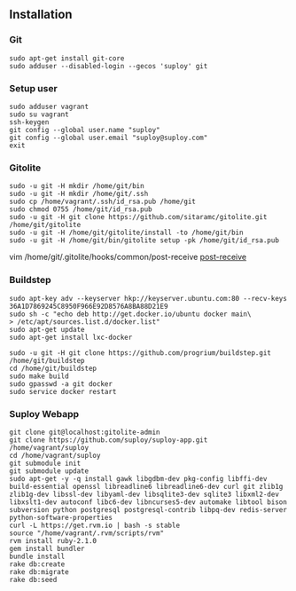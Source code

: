 Installation
------------

### Git

	sudo apt-get install git-core
	sudo adduser --disabled-login --gecos 'suploy' git

### Setup user

	sudo adduser vagrant
	sudo su vagrant
	ssh-keygen
	git config --global user.name "suploy"
	git config --global user.email "suploy@suploy.com"
	exit

### Gitolite

	sudo -u git -H mkdir /home/git/bin
	sudo -u git -H mkdir /home/git/.ssh
	sudo cp /home/vagrant/.ssh/id_rsa.pub /home/git
	sudo chmod 0755 /home/git/id_rsa.pub
	sudo -u git -H git clone https://github.com/sitaramc/gitolite.git /home/git/gitolite
	sudo -u git -H /home/git/gitolite/install -to /home/git/bin
	sudo -u git -H /home/git/bin/gitolite setup -pk /home/git/id_rsa.pub

vim /home/git/.gitolite/hooks/common/post-receive
[post-receive](doc/config/post-receive)

### Buildstep

	sudo apt-key adv --keyserver hkp://keyserver.ubuntu.com:80 --recv-keys 36A1D7869245C8950F966E92D8576A8BA88D21E9
	sudo sh -c "echo deb http://get.docker.io/ubuntu docker main\
	> /etc/apt/sources.list.d/docker.list"
	sudo apt-get update
	sudo apt-get install lxc-docker

	sudo -u git -H git clone https://github.com/progrium/buildstep.git /home/git/buildstep
	cd /home/git/buildstep
	sudo make build
	sudo gpasswd -a git docker
	sudo service docker restart

### Suploy Webapp

	git clone git@localhost:gitolite-admin
	git clone https://github.com/suploy/suploy-app.git /home/vagrant/suploy
	cd /home/vagrant/suploy
	git submodule init
	git submodule update
	sudo apt-get -y -q install gawk libgdbm-dev pkg-config libffi-dev build-essential openssl libreadline6 libreadline6-dev curl git zlib1g zlib1g-dev libssl-dev libyaml-dev libsqlite3-dev sqlite3 libxml2-dev libxslt1-dev autoconf libc6-dev libncurses5-dev automake libtool bison subversion python postgresql postgresql-contrib libpq-dev redis-server python-software-properties
	curl -L https://get.rvm.io | bash -s stable
	source "/home/vagrant/.rvm/scripts/rvm"
	rvm install ruby-2.1.0
	gem install bundler
	bundle install
	rake db:create
	rake db:migrate
	rake db:seed
